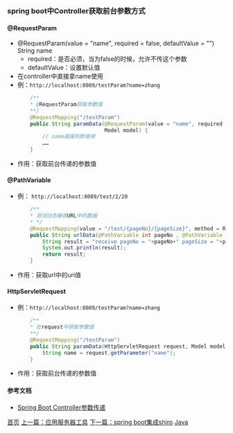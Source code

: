 ### spring boot中Controller获取前台参数方式

#### @RequestParam
* @RequestParam(value = "name", required = false, defaultValue = "") String name
    * required：是否必须，当为false的时候，允许不传这个参数
    * defaultValue：设置默认值
* 在controller中直接拿name使用
* 例：`http://localhost:8089/testParam?name=zhang`
    ```java
        /**
        * @RequestParam获取参数值
        **/
        @RequestMapping("/testParam")
        public String paramData(@RequestParam(value = "name", required = false, defaultValue = "") String name, 
                                Model model) {
            // name直接判断使用
            ……
        }
    ```
* 作用：获取前台传递的参数值

#### @PathVariable
* 例： `http://localhost:8089/test/2/20`
    ```java
        /**     
        * 测试动态接收URL中的数据     
        * */    
        @RequestMapping(value = "/test/{pageNo}/{pageSize}", method = RequestMethod.POST)    
        public String urlData(@PathVariable int pageNo , @PathVariable int pageSize){       
            String result = "receive pageNo = "+pageNo+" pageSize = "+pageSize;        
            System.out.println(result);        
            return result;    
        }
    ```
* 作用：获取url中的uri值

#### HttpServletRequest
* 例：`http://localhost:8089/testParam?name=zhang`
    ```java
        /**
        * 在request中获取参数值
        **/
        @RequestMapping("/testParam")
        public String paramData(HttpServletRequest request, Model model) {
            String name = request.getParameter("name");
        }
    ```
* 作用：获取前台传递的参数值


#### 参考文档
* [Spring Boot Controller参数传递](https://blog.csdn.net/jy02268879/article/details/82830789)

[首页](../../README.md) [上一篇：应用服务器工具](201906002.md) [下一篇：spring boot集成shiro](201906004.md) [Java](java.md)
